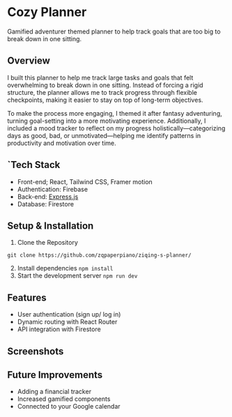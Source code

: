 # Cozy Planner

Gamified adventurer themed planner to help track goals that are too big to break down in one sitting. 

##  Overview

I built this planner to help me track large tasks and goals that felt overwhelming to break down in one sitting. Instead of forcing a rigid structure, the planner allows me to track progress through flexible checkpoints, making it easier to stay on top of long-term objectives.

To make the process more engaging, I themed it after fantasy adventuring, turning goal-setting into a more motivating experience. Additionally, I included a mood tracker to reflect on my progress holistically—categorizing days as good, bad, or unmotivated—helping me identify patterns in productivity and motivation over time.

## `Tech Stack

* Front-end; React, Tailwind CSS, Framer motion
* Authentication: Firebase
* Back-end: [Express.js](https://github.com/zqpaperpiano/zq-planner-backend)
* Database: Firestore

## Setup & Installation
 1. Clone the Repository
```
git clone https://github.com/zqpaperpiano/ziqing-s-planner/
```
2. Install dependencies
``` npm install ```
3. Start the development server
```npm run dev ```

## Features
* User authentication (sign up/ log in)
* Dynamic routing with React Router
* API integration with Firestore

## Screenshots

## Future Improvements
* Adding a financial tracker
* Increased gamified components
* Connected to your Google calendar



